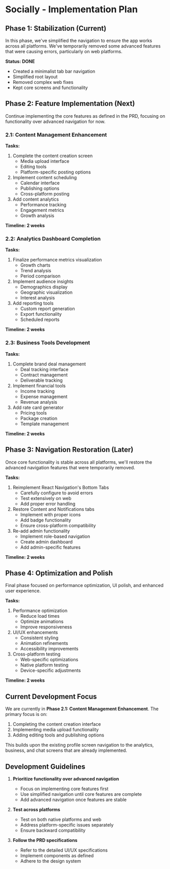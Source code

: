 # Socially - Implementation Plan

## Phase 1: Stabilization (Current)

In this phase, we've simplified the navigation to ensure the app works across all platforms. We've temporarily removed some advanced features that were causing errors, particularly on web platforms.

**Status: DONE**
- Created a minimalist tab bar navigation
- Simplified root layout
- Removed complex web fixes
- Kept core screens and functionality

## Phase 2: Feature Implementation (Next)

Continue implementing the core features as defined in the PRD, focusing on functionality over advanced navigation for now.

### 2.1: Content Management Enhancement

**Tasks:**
1. Complete the content creation screen
   - Media upload interface
   - Editing tools
   - Platform-specific posting options
2. Implement content scheduling
   - Calendar interface
   - Publishing options
   - Cross-platform posting
3. Add content analytics
   - Performance tracking
   - Engagement metrics
   - Growth analysis

**Timeline: 2 weeks**

### 2.2: Analytics Dashboard Completion

**Tasks:**
1. Finalize performance metrics visualization
   - Growth charts
   - Trend analysis
   - Period comparison
2. Implement audience insights
   - Demographics display
   - Geographic visualization
   - Interest analysis
3. Add reporting tools
   - Custom report generation
   - Export functionality
   - Scheduled reports

**Timeline: 2 weeks**

### 2.3: Business Tools Development

**Tasks:**
1. Complete brand deal management
   - Deal tracking interface
   - Contract management
   - Deliverable tracking
2. Implement financial tools
   - Income tracking
   - Expense management
   - Revenue analysis
3. Add rate card generator
   - Pricing tools
   - Package creation
   - Template management

**Timeline: 2 weeks**

## Phase 3: Navigation Restoration (Later)

Once core functionality is stable across all platforms, we'll restore the advanced navigation features that were temporarily removed.

**Tasks:**
1. Reimplement React Navigation's Bottom Tabs
   - Carefully configure to avoid errors
   - Test extensively on web
   - Add proper error handling
2. Restore Content and Notifications tabs
   - Implement with proper icons
   - Add badge functionality
   - Ensure cross-platform compatibility
3. Re-add admin functionality
   - Implement role-based navigation
   - Create admin dashboard
   - Add admin-specific features

**Timeline: 2 weeks**

## Phase 4: Optimization and Polish

Final phase focused on performance optimization, UI polish, and enhanced user experience.

**Tasks:**
1. Performance optimization
   - Reduce load times
   - Optimize animations
   - Improve responsiveness
2. UI/UX enhancements
   - Consistent styling
   - Animation refinements
   - Accessibility improvements
3. Cross-platform testing
   - Web-specific optimizations
   - Native platform testing
   - Device-specific adjustments

**Timeline: 2 weeks**

## Current Development Focus

We are currently in **Phase 2.1: Content Management Enhancement**. The primary focus is on:

1. Completing the content creation interface
2. Implementing media upload functionality
3. Adding editing tools and publishing options

This builds upon the existing profile screen navigation to the analytics, business, and chat screens that are already implemented.

## Development Guidelines

1. **Prioritize functionality over advanced navigation**
   - Focus on implementing core features first
   - Use simplified navigation until core features are complete
   - Add advanced navigation once features are stable

2. **Test across platforms**
   - Test on both native platforms and web
   - Address platform-specific issues separately
   - Ensure backward compatibility

3. **Follow the PRD specifications**
   - Refer to the detailed UI/UX specifications
   - Implement components as defined
   - Adhere to the design system 